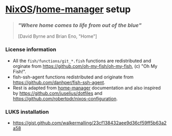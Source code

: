 # [NixOS](https://nixos.org/)/[home-manager](https://github.com/nix-community/home-manager) setup

> ### _"Where home comes to life from out of the blue"_
>
> [David Byrne and Brian Eno, "Home"]


### License information

- All the `fish/functions/git_*.fish` functions are redistributed and orginate
  from https://github.com/oh-my-fish/oh-my-fish, (c) "Oh My Fish!".
- fish-ssh-agent functions redistributed and originate from https://github.com/danhper/fish-ssh-agent.
- Rest is adapted from
  [home-manager](https://github.com/nix-community/home-manager) documentation
  and also inspired by https://github.com/juselius/dotfiles and https://github.com/robertodr/nixos-configuration.


### LUKS installation

- https://gist.github.com/walkermalling/23cf138432aee9d36cf59ff5b63a2a58
